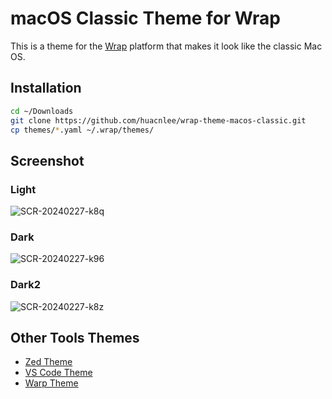 # macOS Classic Theme for Wrap

This is a theme for the [Wrap](https://wrap.co/) platform that makes it look like the classic Mac OS.

## Installation

```bash
cd ~/Downloads
git clone https://github.com/huacnlee/wrap-theme-macos-classic.git
cp themes/*.yaml ~/.wrap/themes/
```

## Screenshot

### Light 

![SCR-20240227-k8q](https://github.com/huacnlee/warp-theme-macos-classic/assets/5518/19ea217f-1d33-450e-bfd8-bd1588f6b20b)


### Dark

![SCR-20240227-k96](https://github.com/huacnlee/warp-theme-macos-classic/assets/5518/b04eb39b-2abc-4d16-aa8c-ec12220efaa5)

### Dark2

![SCR-20240227-k8z](https://github.com/huacnlee/warp-theme-macos-classic/assets/5518/7ce7b001-0637-4f84-bc30-528fa3dfcf96)


## Other Tools Themes

- [Zed Theme](https://github.com/huacnlee/zed-theme-macos-classic)
- [VS Code Theme](https://github.com/huacnlee/vscode-macos-classic.theme)
- [Warp Theme](https://github.com/huacnlee/warp-theme-macos-classic)
